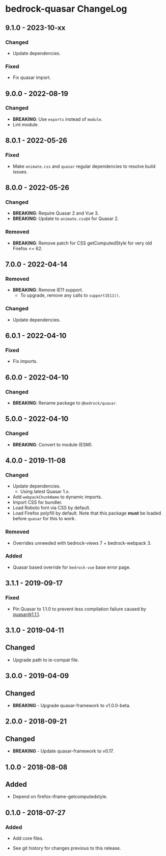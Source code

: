 # bedrock-quasar ChangeLog

## 9.1.0 - 2023-10-xx

### Changed
- Update dependencies.

### Fixed
- Fix quasar import.

## 9.0.0 - 2022-08-19

### Changed
- **BREAKING**: Use `exports` instead of `module`.
- Lint module.

## 8.0.1 - 2022-05-26

### Fixed
- Make `animate.css` and `quasar` regular dependencies to resolve
  build issues.

## 8.0.0 - 2022-05-26

### Changed
- **BREAKING**: Require Quasar 2 and Vue 3.
- **BREAKING**: Update to `animate.css@4` for Quasar 2.

### Removed
- **BREAKING**: Remove patch for CSS getComputedStyle for very old
  Firefox <= 62.

## 7.0.0 - 2022-04-14

### Removed
- **BREAKING**: Remove IE11 support.
  - To upgrade, remove any calls to `supportIE11()`.

### Changed
- Update dependencies.

## 6.0.1 - 2022-04-10

### Fixed
- Fix imports.

## 6.0.0 - 2022-04-10

### Changed
- **BREAKING**: Rename package to `@bedrock/quasar`.

## 5.0.0 - 2022-04-10

### Changed
- **BREAKING**: Convert to module (ESM).

## 4.0.0 - 2019-11-08

### Changed
- Update dependencies.
  - Using latest Quasar 1.x.
- Add `webpackChunkName` to dynamic imports.
- Import CSS for bundler.
- Load Roboto font via CSS by default.
- Load Firefox polyfill by default. Note that this package **must** be loaded
  before `quasar` for this to work.

### Removed
- Overrides unneeded with bedrock-views 7 + bedrock-webpack 3.

### Added
- Quasar based override for `bedrock-vue` base error page.

## 3.1.1 - 2019-09-17

### Fixed
- Pin Quasar to 1.1.0 to prevent less compilation failure caused by
  quasar@1.1.1.

## 3.1.0 - 2019-04-11

## Changed
- Upgrade path to ie-compat file.

## 3.0.0 - 2019-04-09

## Changed
- **BREAKING** - Upgrade quasar-framework to v1.0.0-beta.

## 2.0.0 - 2018-09-21

## Changed
- **BREAKING** - Update quasar-framework to v0.17.

## 1.0.0 - 2018-08-08

## Added
- Depend on firefox-iframe-getcomputedstyle.

## 0.1.0 - 2018-07-27

### Added
- Add core files.

- See git history for changes previous to this release.
